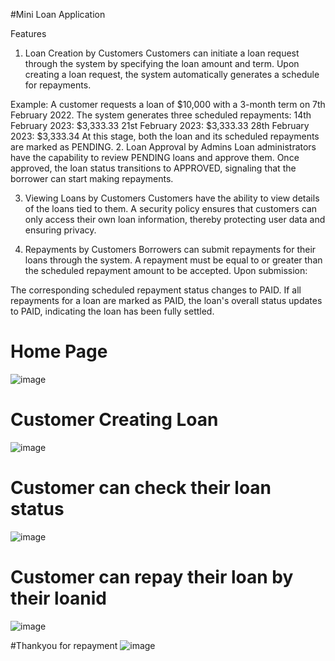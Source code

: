 #Mini Loan Application

Features
1. Loan Creation by Customers
Customers can initiate a loan request through the system by specifying the loan amount and term. Upon creating a loan request, the system automatically generates a schedule for repayments.

Example: A customer requests a loan of $10,000 with a 3-month term on 7th February 2022. The system generates three scheduled repayments:
14th February 2023: $3,333.33
21st February 2023: $3,333.33
28th February 2023: $3,333.34
At this stage, both the loan and its scheduled repayments are marked as PENDING.
2. Loan Approval by Admins
Loan administrators have the capability to review PENDING loans and approve them. Once approved, the loan status transitions to APPROVED, signaling that the borrower can start making repayments.

3. Viewing Loans by Customers
Customers have the ability to view details of the loans tied to them. A security policy ensures that customers can only access their own loan information, thereby protecting user data and ensuring privacy.

4. Repayments by Customers
Borrowers can submit repayments for their loans through the system. A repayment must be equal to or greater than the scheduled repayment amount to be accepted. Upon submission:

The corresponding scheduled repayment status changes to PAID.
If all repayments for a loan are marked as PAID, the loan's overall status updates to PAID, indicating the loan has been fully settled.

# Home Page
![image](https://github.com/JaywantDode1004/MIniLoanApp_my-react-app/assets/136264417/f70e64d4-f5f1-44ef-8358-79c80bdc2ddf)

# Customer Creating Loan
![image](https://github.com/JaywantDode1004/MIniLoanApp_my-react-app/assets/136264417/fa0aaaf3-ae54-41f8-8214-37876bfaf43e)

# Customer can check their loan status 
![image](https://github.com/JaywantDode1004/MIniLoanApp_my-react-app/assets/136264417/8611c23d-9074-4e83-a7ee-e89b34a24a3c)

# Customer can repay their loan by their loanid
![image](https://github.com/JaywantDode1004/MIniLoanApp_my-react-app/assets/136264417/5044e482-bc0f-4513-bca1-431d7b604b1c)

#Thankyou for repayment
![image](https://github.com/JaywantDode1004/MIniLoanApp_my-react-app/assets/136264417/328c344a-a7ec-4d0b-b134-9d389b982f62)




